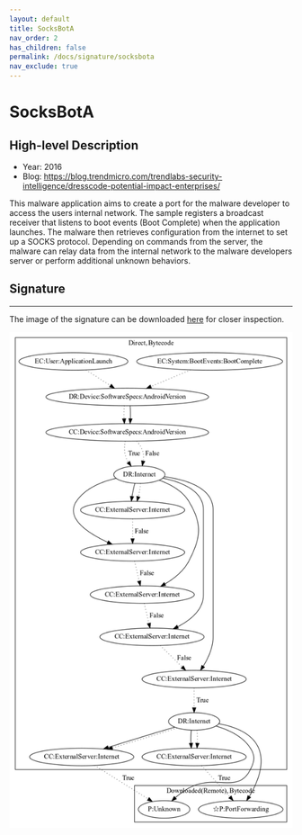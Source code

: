 ```yaml
---
layout: default
title: SocksBotA
nav_order: 2
has_children: false
permalink: /docs/signature/socksbota
nav_exclude: true
---
```


# SocksBotA

## High-level Description

* Year: 2016
* Blog: https://blog.trendmicro.com/trendlabs-security-intelligence/dresscode-potential-impact-enterprises/

This malware application aims to create a port for the malware developer to access the users internal network. The sample registers a broadcast receiver that listens to boot events (Boot Complete) when the application launches. The malware then retrieves configuration from the internet to set up a SOCKS protocol. Depending on commands from the server, the malware can relay data from the internal network to the malware developers server or perform additional unknown behaviors.

## Signature
---

The image of the signature can be downloaded [here](../../img/signatures/SocksBotA.png) for closer inspection.

![](../../img/signatures/SocksBotA.png)